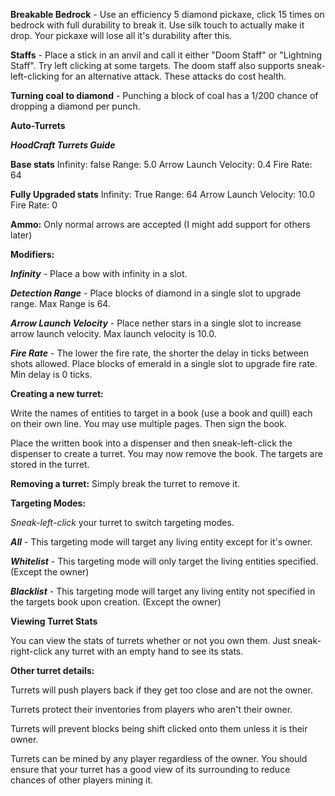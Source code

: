 **Breakable Bedrock** - Use an efficiency 5 diamond pickaxe, click 15 times on bedrock with full durability to break it. Use silk touch to actually make it drop. Your pickaxe will lose all it's durability after this.

**Staffs** - Place a stick in an anvil and call it either "Doom Staff" or "Lightning Staff". Try left clicking at some targets. The doom staff also supports sneak-left-clicking for an alternative attack. These attacks do cost health.


**Turning coal to diamond** - Punching a block of coal has a 1/200 chance of dropping a diamond per punch.

**Auto-Turrets**

_**HoodCraft Turrets Guide**_

**Base stats**
Infinity: false
Range: 5.0
Arrow Launch Velocity: 0.4
Fire Rate: 64

**Fully Upgraded stats**
Infinity: True
Range: 64
Arrow Launch Velocity: 10.0
Fire Rate: 0

**Ammo:**
Only normal arrows are accepted (I might add support for others later)

**Modifiers:**

_**Infinity**_ - Place a bow with infinity in a slot.

_**Detection Range**_ - Place blocks of diamond in a single slot to upgrade range. Max Range is 64.

_**Arrow Launch Velocity**_ - Place nether stars in a single slot to increase arrow launch velocity. Max launch velocity is 10.0.

_**Fire Rate**_ - The lower the fire rate, the shorter the delay in ticks between shots allowed. Place blocks of emerald in a single slot to upgrade fire rate. Min delay is 0 ticks.

**Creating a new turret:**

Write the names of entities to target in a book (use a book and quill) each on their own line. You may use multiple pages. Then sign the book.

Place the written book into a dispenser and then sneak-left-click the dispenser to create a turret. You may now remove the book. The targets are stored in the turret.

**Removing a turret:**
Simply break the turret to remove it.

**Targeting Modes:**

_Sneak-left-click_ your turret to switch targeting modes.

_**All**_ - This targeting mode will target any living entity except for it's owner.

_**Whitelist**_ - This targeting mode will only target the living entities specified. (Except the owner)

_**Blacklist**_ - This targeting mode will  target any living entity not specified in the targets book upon creation. (Except the owner)

**Viewing Turret Stats**

You can view the stats of turrets whether or not you own them. Just sneak-right-click any turret with an empty hand to see its stats.

**Other turret details:**

Turrets will push players back if they get too close and are not the owner.

Turrets protect their inventories from players who aren't their owner.

Turrets will prevent blocks being shift clicked onto them unless it is their owner.

Turrets can be mined by any player regardless of the owner. You should ensure that your turret has a good view of its surrounding to reduce chances of other players mining it.
